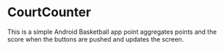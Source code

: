 # CourtCounter
This is a simple Android Basketball app point aggregates points and the score when the buttons are pushed and updates the screen.
